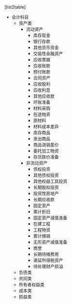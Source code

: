 [list2table]
- 会计科目
    - 资产类
        - 流动资产
            - 库存现金
            - 银行存款
            - 其他货币资金
            - 交易性金融资产
            - 应收票据
            - 应收账款
            - 预付账款
            - 合同资产
            - 应收股利
            - 应收利息
            - 其他应收款
            - 坏账准备
            - 材料采购
            - 在途物资
            - 原材料
            - 材料成本差异
            - 库存商品
            - 发出商品
            - 商品进销差价
            - 委托加工物资
            - 存货跌价准备
        - 非流动资产
            - 债权投资
            - 其他债权投资
            - 其他权益工具投资
            - 长期股权投资
            - 投资性房地产
            - 长期应收款
            - 固定资产
            - 累计折旧
            - 固定资产减值准备
            - 在建工程
            - 工程物资
            - 累计摊销
            - 无形资产减值准备
            - 商誉
            - 长期待摊费用
            - 递延所得税资产
            - 待处理财产损溢
    - 负债类
    - 共同类
    - 所有者权益类
    - 成本类
    - 损益类